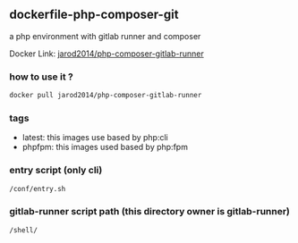 dockerfile-php-composer-git
-----
a php environment with gitlab runner and composer

Docker Link: [jarod2014/php-composer-gitlab-runner](https://hub.docker.com/r/jarod2014/php-composer-gitlab-runner/)

### how to use it ?
```bash
docker pull jarod2014/php-composer-gitlab-runner
```

### tags
* latest: this images use based by php:cli
* phpfpm: this images used based by php:fpm

### entry script (only cli)
```bash
/conf/entry.sh
```

### gitlab-runner script path (this directory owner is gitlab-runner)
```bash
/shell/
```
